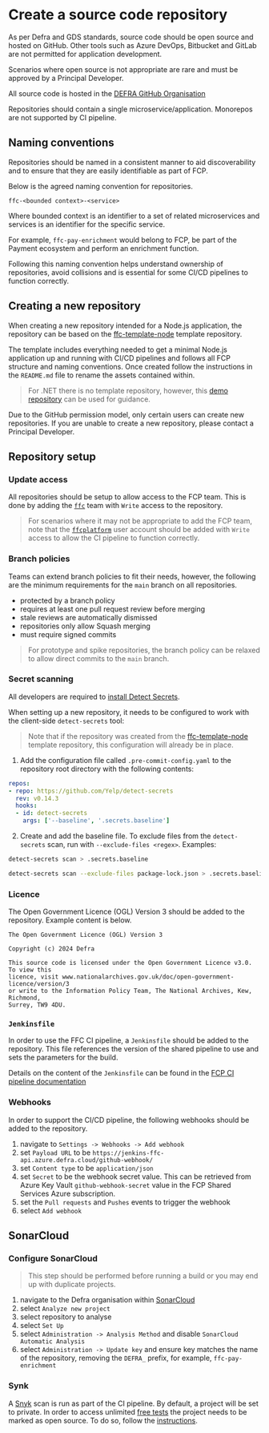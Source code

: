 # Create a source code repository

As per Defra and GDS standards, source code should be open source and hosted on GitHub.  Other tools such as Azure DevOps, Bitbucket and GitLab are not permitted for application development.

Scenarios where open source is not appropriate are rare and must be approved by a Principal Developer.

All source code is hosted in the [DEFRA GitHub Organisation](https://github.com/DEFRA)

Repositories should contain a single microservice/application.  Monorepos are not supported by CI pipeline.

## Naming conventions

Repositories should be named in a consistent manner to aid discoverability and to ensure that they are easily identifiable as part of FCP.

Below is the agreed naming convention for repositories.

`ffc-<bounded context>-<service>`

Where bounded context is an identifier to a set of related microservices and services is an identifier for the specific service.

For example, `ffc-pay-enrichment` would belong to FCP, be part of the Payment ecosystem and perform an enrichment function.

Following this naming convention helps understand ownership of repositories, avoid collisions and is essential for some CI/CD pipelines to function correctly.

## Creating a new repository

When creating a new repository intended for a Node.js application, the repository can be based on the [ffc-template-node](https://github.com/DEFRA/ffc-template-node) template repository.  

The template includes everything needed to get a minimal Node.js application up and running with CI/CD pipelines and follows all FCP structure and naming conventions.  Once created follow the instructions in the `README.md` file to rename the assets contained within.

> For .NET there is no template repository, however, this [demo repository](https://github.com/DEFRA/ffc-demo-payment-service-core) can be used for guidance.

Due to the GitHub permission model, only certain users can create new repositories.  If you are unable to create a new repository, please contact a Principal Developer.

## Repository setup

### Update access

All repositories should be setup to allow access to the FCP team.  This is done by adding the [`ffc`](https://github.com/orgs/DEFRA/teams/ffc) team with `Write` access to the repository.

> For scenarios where it may not be appropriate to add the FCP team, note that the [`ffcplatform`](https://github.com/orgs/DEFRA/people/ffcplatform) user account should be added with `Write` access to allow the CI pipeline to function correctly.

### Branch policies

Teams can extend branch policies to fit their needs, however, the following are the minimum requirements for the `main` branch on all repositories.

- protected by a branch policy
- requires at least one pull request review before merging
- stale reviews are automatically dismissed
- repositories only allow Squash merging
- must require signed commits

> For prototype and spike repositories, the branch policy can be relaxed to allow direct commits to the `main` branch.

### Secret scanning

All developers are required to [install Detect Secrets](../local-development-setup/install-detect-secrets.md).

When setting up a new repository, it needs to be configured to work with the client-side `detect-secrets` tool:

> Note that if the repository was created from the [ffc-template-node](https://github.com/DEFRA/ffc-template-node) template repository, this configuration will already be in place.

1. Add the configuration file called `.pre-commit-config.yaml` to the repository root directory with the following contents:

```yaml
repos:
- repo: https://github.com/Yelp/detect-secrets
  rev: v0.14.3
  hooks:
  - id: detect-secrets
    args: ['--baseline', '.secrets.baseline']
```

2. Create and add the baseline file. To exclude files from the `detect-secrets` scan, run with `--exclude-files <regex>`. Examples:

```bash
detect-secrets scan > .secrets.baseline
```

```bash
detect-secrets scan --exclude-files package-lock.json > .secrets.baseline
```

### Licence

The Open Government Licence (OGL) Version 3 should be added to the repository.  Example content is below.

```
The Open Government Licence (OGL) Version 3

Copyright (c) 2024 Defra

This source code is licensed under the Open Government Licence v3.0. To view this
licence, visit www.nationalarchives.gov.uk/doc/open-government-licence/version/3
or write to the Information Policy Team, The National Archives, Kew, Richmond,
Surrey, TW9 4DU.
```

### `Jenkinsfile`

In order to use the FFC CI pipeline, a `Jenkinsfile` should be added to the repository.  This file references the version of the shared pipeline to use and sets the parameters for the build.

Details on the content of the `Jenkinsfile` can be found in the [FCP CI pipeline documentation](https://github.com/DEFRA/ffc-jenkins-pipeline-library)

### Webhooks

In order to support the CI/CD pipeline, the following webhooks should be added to the repository.

1. navigate to `Settings -> Webhooks -> Add webhook`
1. set `Payload URL` to be `https://jenkins-ffc-api.azure.defra.cloud/github-webhook/`
1. set `Content type` to be `application/json`
1. set `Secret` to be the webhook secret value.  This can be retrieved from Azure Key Vault `github-webhook-secret` value in the FCP Shared Services Azure subscription.
1. set the `Pull requests` and `Pushes` events to trigger the webhook
1. select `Add webhook`

## SonarCloud

### Configure SonarCloud

> This step should be performed before running a build or you may end up with duplicate projects.

1. navigate to the Defra organisation within [SonarCloud](https://sonarcloud.io/organizations/defra/projects?sort=analysis_date)
1. select `Analyze new project`
1. select repository to analyse
1. select `Set Up`
1. select `Administration -> Analysis Method` and disable `SonarCloud Automatic Analysis`
1. select `Administration -> Update key` and ensure key matches the name of the repository, removing the `DEFRA_` prefix, for example, `ffc-pay-enrichment`

### Synk

A [Snyk](https://app.snyk.io/) scan is run as part of the CI pipeline. By default, a project will be set to private. In order to access unlimited [free tests](https://snyk.io/plans/) the project needs to be marked as open source. To do so, follow the [instructions](https://support.snyk.io/hc/en-us/articles/360000910597).



